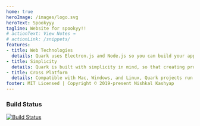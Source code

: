 ```yaml
---
home: true
heroImage: /images/logo.svg
heroText: Spookyyy
tagline: Website for spookyy!!
# actionText: View Notes →
# actionLink: /snippets/
features:
- title: Web Technologies
  details: Quark uses Electron.js and Node.js so you can build your app with HTML, CSS, and JavaScript.
- title: Simplicity
  details: Quark is built with simplicity in mind, so that creating projects with Quark is enjoyable, easy to learn, and accessible to just about anyone with basic programming skills
- title: Cross Platform
  details: Compatible with Mac, Windows, and Linux, Quark projects run on all three platforms.
footer: MIT Licensed | Copyright © 2019-present Nishkal Kashyap
---
```


### Build Status
[![Build Status](https://travis-ci.org/Nishkalkashyap/spooky.svg?branch=master)](https://travis-ci.org/Nishkalkashyap/notes)